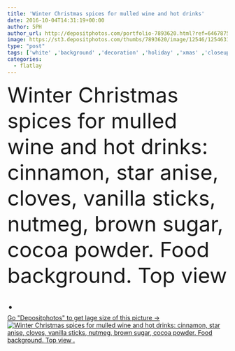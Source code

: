 ```yaml
---
title: 'Winter Christmas spices for mulled wine and hot drinks'
date: 2016-10-04T14:31:19+00:00
author: 5PH
author_url: http://depositphotos.com/portfolio-7893620.html?ref=64678756
image: https://st3.depositphotos.com/thumbs/7893620/image/12546/125463136/api_thumb_450.jpg?forcejpeg=true
type: "post"
tags: ['white' ,'background' ,'decoration' ,'holiday' ,'xmas' ,'closeup' ,'seasonal' ,'healthy' ,'warm' ,'brown' ,'food' ,'ingredient' ,'tasty' ,'delicious' ,'sweet' ,'old' ,'rustic' ,'star' ,'winter' ,'hot' ,'aromatic' ,'traditional' ,'flat' ,'copyspace' ,'drinks' ,'country' ,'sugar' ,'ground' ,'sticks' ,'spices' ,'refined' ,'decorated' ,'vanilla' ,'cubes' ,'cinnamon' ,'cloves' ,'nutmeg' ,'grog' ,'anise' ,'New Year' ,'top view' ,'mulled wine' ,'cane sugar' ,'cocoa powder' ,'flatlay' ]
categories: 
  - flatlay
---
```

<div aling="center">
            <font size="60"> Winter Christmas spices for mulled wine and hot drinks: cinnamon, star anise, cloves, vanilla sticks, nutmeg, brown sugar, cocoa powder. Food background. Top view .</font>   
</div>
<div>
    <a href='https://depositphotos.com/125463136/stock-photo-winter-christmas-spices-for-mulled.html?ref=64678756' target=_blank > Go "Depositphotos" to get lage size of this picture ->
        <img href='https://depositphotos.com/125463136/stock-photo-winter-christmas-spices-for-mulled.html?ref=64678756' src='https://st3.depositphotos.com/7893620/12546/i/950/depositphotos_125463136-stock-photo-winter-christmas-spices-for-mulled.jpg?forcejpeg=true' alt='Winter Christmas spices for mulled wine and hot drinks: cinnamon, star anise, cloves, vanilla sticks, nutmeg, brown sugar, cocoa powder. Food background. Top view .' >
    </a>
</div>
